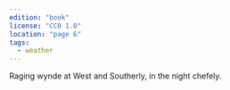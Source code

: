 ```yaml
---
edition: "book"
license: "CC0 1.0"
location: "page 6"
tags:
  - weather
---
```

Raging wynde at West and Southerly, in the
night chefely.
